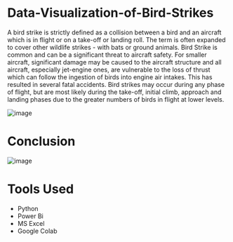 # Data-Visualization-of-Bird-Strikes
A bird strike is strictly defined as a collision between a bird and an aircraft which is in flight or on a take-off or landing roll. The term is often expanded to cover other wildlife strikes - with bats or ground animals. Bird Strike is common and can be a significant threat to aircraft safety. For smaller aircraft, significant damage may be caused to the aircraft structure and all aircraft, especially jet-engine ones, are vulnerable to the loss of thrust which can follow the ingestion of birds into engine air intakes. This has resulted in several fatal accidents. Bird strikes may occur during any phase of flight, but are most likely during the take-off, initial climb, approach and landing phases due to the greater numbers of birds in flight at lower levels.

![image](https://github.com/rangheranikhil/Bird-Strike-Analysis/assets/116297771/c1615812-5ba3-4be6-ae01-bd3a19cc0bdf)

# Conclusion
![image](https://github.com/rangheranikhil/Bird-Strike-Analysis/assets/116297771/04429d27-bb7a-4197-a883-43895b2bdfa1)


# Tools Used
* Python
* Power Bi
* MS Excel
* Google Colab
